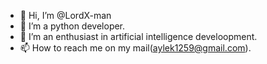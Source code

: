 - 👋 Hi, I’m @LordX-man
- 👀 I’m a python developer.
- 🌱 I’m an enthusiast in artificial intelligence develoopment.
- 📫 How to reach me on my mail(aylek1259@gmail.com).

<!---
LordX-man/LordX-man is a ✨ special ✨ repository because its `README.md` (this file) appears on your GitHub profile.
You can click the Preview link to take a look at your changes.
--->
